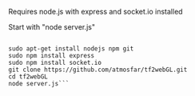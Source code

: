 Requires node.js with express and socket.io installed

Start with "node server.js"

```#UBUNTU INSTALL:

sudo apt-get install nodejs npm git  
sudo npm install express  
sudo npm install socket.io  
git clone https://github.com/atmosfar/tf2webGL.git  
cd tf2webGL  
node server.js```
